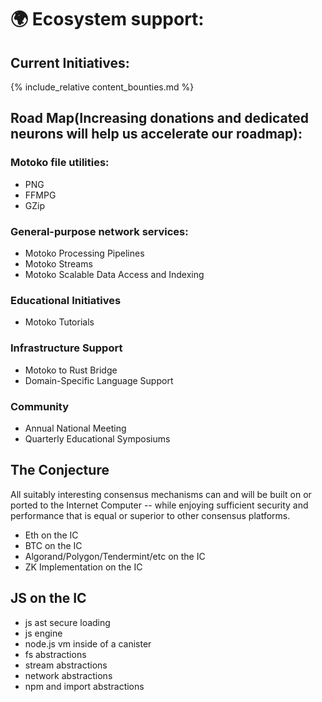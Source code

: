 
# 🌍 Ecosystem support:

## Current Initiatives:

{% include_relative content_bounties.md %}

## Road Map(Increasing donations and dedicated neurons will help us accelerate our roadmap):

### Motoko file utilities:
* PNG
* FFMPG
* GZip

### General-purpose network services:
* Motoko Processing Pipelines
* Motoko Streams
* Motoko Scalable Data Access and Indexing

### Educational Initiatives
* Motoko Tutorials

### Infrastructure Support
* Motoko to Rust Bridge
* Domain-Specific Language Support

### Community
* Annual National Meeting
* Quarterly Educational Symposiums

## The Conjecture

All suitably interesting consensus mechanisms can and will be built on or ported to the Internet Computer -- while enjoying sufficient security and performance that is equal or superior to other consensus platforms.

* Eth on the IC
* BTC on the IC
* Algorand/Polygon/Tendermint/etc on the IC
* ZK Implementation on the IC

## JS on the IC

* js ast secure loading
* js engine
* node.js vm inside of a canister
* fs abstractions
* stream abstractions
* network abstractions
* npm and import abstractions

